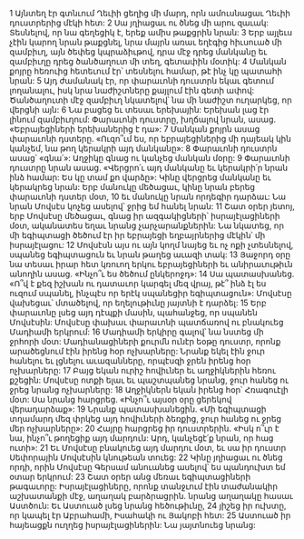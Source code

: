 1 Այնտեղ էր գտնւում Ղեւիի ցեղից մի մարդ, որն ամուսնացաւ Ղեւիի դուստրերից մէկի հետ: 2 Սա յղիացաւ ու ծնեց մի արու զաւակ: Տեսնելով, որ նա գեղեցիկ է, երեք ամիս թաքցրին նրան: 3 Երբ այլեւս չէին կարող նրան թաքցնել, նրա մայրն առաւ եղէգից հիւսուած մի զամբիւղ, այն ծեփեց կպրաձիւթով, դրա մէջ դրեց մանկանը եւ զամբիւղը դրեց ծանծաղուտ մի տեղ, գետափին մօտիկ: 4 Մանկան քոյրը հեռուից հետեւում էր՝ տեսնելու համար, թէ ինչ կը պատահի նրան: 5 Այդ ժամանակ էր, որ փարաւոնի դուստրն եկաւ գետում լողանալու, իսկ նրա նաժիշտները քայլում էին գետի ափով: Ծանծաղուտի մէջ զամբիւղ նկատելով՝ նա մի նաժիշտ ուղարկեց, որ վերցնի այն: 6 Նա բացեց եւ տեսաւ երեխային: Երեխան լաց էր լինում զամբիւղում: Փարաւոնի դուստրը, խղճալով նրան, ասաց. «Եբրայեցիների երեխաներից է դա»: 7 Մանկան քոյրն ասաց փարաւոնի դստերը. «Ուզո՞ւմ ես, որ եբրայեցիներից մի դայեակ կին կանչեմ, նա թող կերակրի այդ մանկանը»: 8 Փարաւոնի դուստրն ասաց՝ «գնա՛»: Աղջիկը գնաց ու կանչեց մանկան մօրը: 9 Փարաւոնի դուստրը նրան ասաց. «Վերցրո՛ւ այդ մանկանը եւ կերակրի՛ր նրան ինձ համար: Ես կը տամ քո վարձը»: Կինը վերցրեց մանկանը եւ կերակրեց նրան: Երբ մանուկը մեծացաւ, կինը նրան բերեց փարաւոնի դստեր մօտ, 10 եւ մանուկը նրան որդեգիր դարձաւ: Նա նրան Մովսէս կոչեց ասելով՝ ջրից եմ հանել նրան:
11 Շատ օրեր յետոյ, երբ Մովսէսը մեծացաւ, գնաց իր ազգակիցների՝ իսրայէլացիների մօտ, ականատես եղաւ նրանց չարչարանքներին: Նա նկատեց, որ մի եգիպտացի ծեծում էր իր եբրայեցի եղբայրներից մէկին՝ մի իսրայէլացու: 12 Մովսէսն այս ու այն կողմ նայեց եւ ոչ ոքի չտեսնելով, սպանեց եգիպտացուն եւ նրան թաղեց աւազի տակ: 13 Յաջորդ օրը նա տեսաւ իրար հետ կռուող երկու եբրայեցիների եւ անիրաւութիւն անողին ասաց. «Ինչո՞ւ ես ծեծում ընկերոջդ»: 14 Սա պատասխանեց. «Ո՞վ է քեզ իշխան ու դատաւոր կարգել մեզ վրայ, թէ՞ ինձ էլ ես ուզում սպանել, ինչպէս որ երէկ սպանեցիր եգիպտացուն»: Մովսէսը վախեցաւ՝ մտածելով, որ եղելութիւնը յայտնի է դարձել:
15 Երբ փարաւոնը լսեց այդ դէպքի մասին, պահանջեց, որ սպանեն Մովսէսին: Մովսէսը փախաւ փարաւոնի պատճառով ու բնակուեց Մադիամի երկրում: 16 Մադիամի երկիրը գալով՝ նա նստեց մի ջրհորի մօտ: Մադիանացիների քուրմն ունէր եօթը դուստր, որոնք արածեցնում էին իրենց հօր ոչխարները: Նրանք եկել էին ջուր հանելու եւ լցնելու աւազանները, որպէսզի ջրեն իրենց հօր ոչխարները: 17 Բայց եկան ուրիշ հովիւներ եւ աղջիկներին հեռու քշեցին: Մովսէսը ոտքի ելաւ եւ պաշտպանեց նրանց, ջուր հանեց ու ջրեց նրանց ոչխարները: 18 Աղջիկներն եկան իրենց հօր՝ Հռագուէլի մօտ: Սա նրանց հարցրեց. «Ինչո՞ւ այսօր օրը ցերեկով վերադարձաք»: 19 Նրանք պատասխանեցին. «Մի եգիպտացի տղամարդ մեզ փրկեց այդ հովիւների ձեռքից, ջուր հանեց ու ջրեց մեր ոչխարները»: 20 Հայրը հարցրեց իր դուստրերին. «Իսկ ո՞ւր է նա, ինչո՞ւ թողեցիք այդ մարդուն: Արդ, կանչեցէ՛ք նրան, որ հաց ուտի»: 21 Եւ Մովսէսը բնակուեց այդ մարդու մօտ, եւ սա իր դուստր Սեփորային Մովսէսին կնութեան տուեց: 22 Կինը յղիացաւ ու ծնեց որդի, որին Մովսէսը Գերսամ անուանեց ասելով՝ ես պանդուխտ եմ օտար երկրում:
23 Շատ օրեր անց մեռաւ եգիպտացիների թագաւորը: Իսրայէլացիները, որոնք տանջւում էին տաժանակիր աշխատանքի մէջ, աղաղակ բարձրացրին. նրանց աղաղակը հասաւ Աստծուն: Եւ Աստուած լսեց նրանց հեծութիւնը, 24 յիշեց իր ուխտը, որ կապել էր Աբրահամի, Իսահակի ու Յակոբի հետ: 25 Աստուած իր հայեացքն ուղղեց իսրայէլացիներին: Նա յայտնուեց նրանց:
